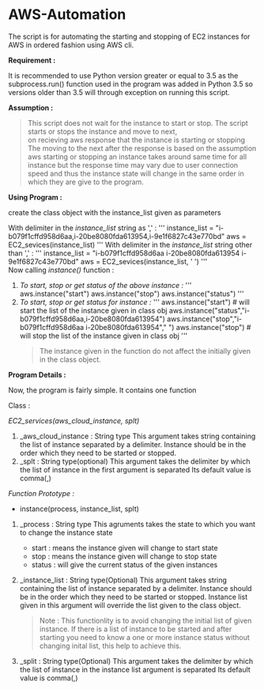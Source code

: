 # AWS-Automation
The script is for automating the starting and stopping of EC2 instances for AWS in ordered fashion using AWS cli.

**Requirement :**

It is recommended to use Python version greater or equal to 3.5 as the 
subprocess.run() function used in the program was added in Python 3.5 
so versions older than 3.5 will through exception on running this script.

**Assumption :**

> This script does not wait for the instance to start or stop.
> The script starts or stops the instance and move to next,  
> on recieving aws response that the instance is starting or stopping
> The moving to the next after the response is based on the assumption
> aws starting or stopping an instance takes around same time for all
> instance but the response time may vary due to user connection speed
> and thus the instance state will change in the same order
> in which they are give to the program. 

**Using Program :**

create the class object with the instance_list given as parameters

With delimiter in the _instance_list_ string as ',' : 
  '''
  instance_list = "i-b079f1cffd958d6aa,i-20be8080fda613954,i-9e1f6827c43e770bd"
  aws = EC2_sevices(instance_list)
  '''
With delimiter in the _instance_list_ string other than ',' : 
  '''
  instance_list = "i-b079f1cffd958d6aa i-20be8080fda613954 i-9e1f6827c43e770bd"
  aws = EC2_sevices(instance_list, ' ')
  '''  
Now calling _instance()_ function :

1. _To start, stop or get status of the above instance :_
    '''
     aws.instance("start")
     aws.instance("stop")
     aws.instance("status")
     '''
2. _To start, stop or get status for instance :_
    ''' 
    aws.instance("start") # will start the list of the instance given in class obj
    aws.instance("status","i-b079f1cffd958d6aa,i-20be8080fda613954")
    aws.instance("stop","i-b079f1cffd958d6aa i-20be8080fda613954"," ")
    aws.instance("stop") # will stop the list of the instance given in class obj
    '''
    > The instance given in the function do not affect the initially given
    > in the class object.

**Program Details :**

Now, the program is fairly simple. It contains one function

Class :

*EC2_services(aws_cloud_instance, splt)*

1. _aws_cloud_instance : String type
   This argument takes string containing the list of instance 
   separated by a delimiter. Instance should be in 
   the order which they need to be started or stopped.
2. _splt : String type(optional)
   This argument takes the delimiter by which the list of
   instance in the first argument is separated
   Its default value is comma(,)

*Function Prototype :*

- instance(process, instance_list, splt)

1. _process : String type
   This agruments takes the state to which you want to change the instance state
    - start : means the instance given will change to start state 
    - stop : means the instance given will change to stop state
    - status : will give the current status of the given instances

2. _instance_list : String type(Optional)
   This argument takes string containing the list of instance 
   separated by a delimiter. Instance should be in the order
   which they need to be started or stopped. Instance list given 
   in this argument will override the list given to the class
   object. 
   > Note : This functionlity is to avoid changing the initial list
   >        of given instance. If there is a list of instance to be 
   >        started and after starting you need to know a one or more
   >        instance status without changing inital list, this help to
   >        achieve this.
3. _split : String type(Optional)
   This argument takes the delimiter by which the list of
   instance in the instance list argument is separated
   Its default value is comma(,) 
